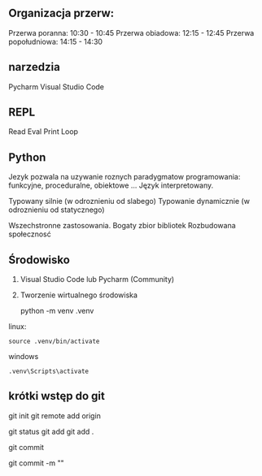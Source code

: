 

## Organizacja przerw:

Przerwa poranna: 10:30 - 10:45
Przerwa obiadowa: 12:15 - 12:45
Przerwa popołudniowa: 14:15 - 14:30

## narzedzia

Pycharm
Visual Studio Code

## REPL

Read Eval Print Loop

## Python

Jezyk pozwala na uzywanie roznych paradygmatow programowania: funkcyjne, proceduralne, obiektowe ...
Język interpretowany.

Typowany silnie (w odroznieniu od slabego)
Typowanie dynamicznie (w odroznieniu od statycznego)

Wszechstronne zastosowania.
Bogaty zbior bibliotek
Rozbudowana społecznosć


## Środowisko

1. Visual Studio Code lub Pycharm (Community)
2. Tworzenie wirtualnego środowiska

    python -m venv .venv

linux:

    source .venv/bin/activate

windows

    .venv\Scripts\activate


## krótki wstęp do git

git init
git remote add origin <twoj adres repo zdalnego>

git status
git add <konkretny plik>
git add .

git commit

git commit -m "<git message>"